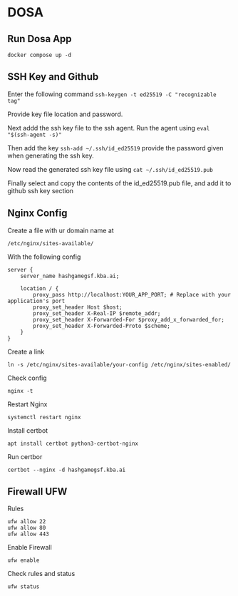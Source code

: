 # DOSA

## Run Dosa App
```
docker compose up -d
```

## SSH Key and Github

Enter the following command `ssh-keygen -t ed25519 -C "recognizable tag"`

Provide key file location and password.

Next addd the ssh key file to the ssh agent. Run the agent using `eval "$(ssh-agent -s)"`

Then add the key `ssh-add ~/.ssh/id_ed25519` provide the password given when generating the ssh key.

Now read the generated ssh key file using `cat ~/.ssh/id_ed25519.pub`

Finally select and copy the contents of the id_ed25519.pub file, and add it to github ssh key section

## Nginx Config

Create a file with ur domain name at
```
/etc/nginx/sites-available/
```
With the following config
```
server {
    server_name hashgamegsf.kba.ai;

    location / {
        proxy_pass http://localhost:YOUR_APP_PORT; # Replace with your application's port
        proxy_set_header Host $host;
        proxy_set_header X-Real-IP $remote_addr;
        proxy_set_header X-Forwarded-For $proxy_add_x_forwarded_for;
        proxy_set_header X-Forwarded-Proto $scheme;
    }
}
```
Create a link
```
ln -s /etc/nginx/sites-available/your-config /etc/nginx/sites-enabled/
```

Check config
```
nginx -t
```

Restart Nginx
```
systemctl restart nginx
```
Install certbot
```
apt install certbot python3-certbot-nginx
```
Run certbor
```
certbot --nginx -d hashgamegsf.kba.ai
```

## Firewall UFW

Rules
```
ufw allow 22
ufw allow 80
ufw allow 443
```
Enable Firewall
```
ufw enable
```
Check rules and status
```
ufw status
```
